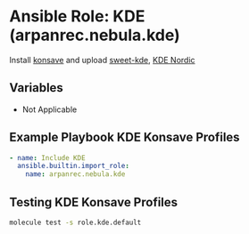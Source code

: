 # Ansible Role: KDE (arpanrec.nebula.kde)

Install [konsave](https://github.com/Prayag2/konsave) and upload [sweet-kde](https://github.com/EliverLara/Sweet-kde), [KDE Nordic](https://github.com/EliverLara/Nordic-kde)

## Variables

- Not Applicable

## Example Playbook KDE Konsave Profiles

```yaml
- name: Include KDE
  ansible.builtin.import_role:
    name: arpanrec.nebula.kde
```

## Testing KDE Konsave Profiles

```bash
molecule test -s role.kde.default
```
